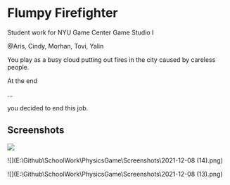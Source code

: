 # Flumpy Firefighter
Student work for NYU Game Center Game Studio I

@Aris, Cindy, Morhan, Tovi, Yalin

You play as a busy cloud putting out fires in the city caused by careless people.

At the end

...

you decided to end this job.



## Screenshots

![](E:\Github\SchoolWork\PhysicsGame\Screenshots\2021-12-10.png)

![](E:\Github\SchoolWork\PhysicsGame\Screenshots\2021-12-08 (14).png)

![](E:\Github\SchoolWork\PhysicsGame\Screenshots\2021-12-08 (13).png)

